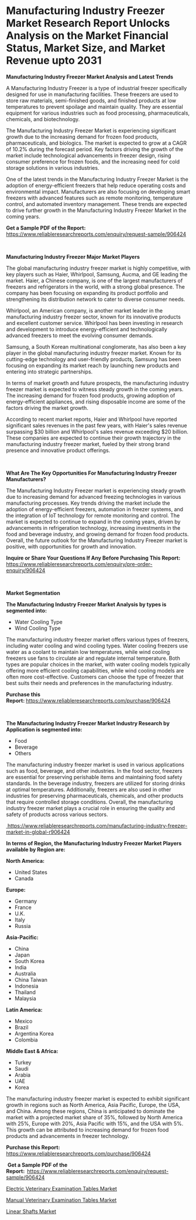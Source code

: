 <p><h1>Manufacturing Industry Freezer Market Research Report Unlocks Analysis on the Market Financial Status, Market Size, and Market Revenue upto 2031</h1></p><p><strong>Manufacturing Industry Freezer Market Analysis and Latest Trends</strong></p>
<p><p>A Manufacturing Industry Freezer is a type of industrial freezer specifically designed for use in manufacturing facilities. These freezers are used to store raw materials, semi-finished goods, and finished products at low temperatures to prevent spoilage and maintain quality. They are essential equipment for various industries such as food processing, pharmaceuticals, chemicals, and biotechnology.</p><p>The Manufacturing Industry Freezer Market is experiencing significant growth due to the increasing demand for frozen food products, pharmaceuticals, and biologics. The market is expected to grow at a CAGR of 10.2% during the forecast period. Key factors driving the growth of the market include technological advancements in freezer design, rising consumer preference for frozen foods, and the increasing need for cold storage solutions in various industries.</p><p>One of the latest trends in the Manufacturing Industry Freezer Market is the adoption of energy-efficient freezers that help reduce operating costs and environmental impact. Manufacturers are also focusing on developing smart freezers with advanced features such as remote monitoring, temperature control, and automated inventory management. These trends are expected to drive further growth in the Manufacturing Industry Freezer Market in the coming years.</p></p>
<p><strong>Get a Sample PDF of the Report:&nbsp;</strong> <a href="https://www.reliableresearchreports.com/enquiry/request-sample/906424">https://www.reliableresearchreports.com/enquiry/request-sample/906424</a></p>
<p>&nbsp;</p>
<p><strong>Manufacturing Industry Freezer Major Market Players</strong></p>
<p><p>The global manufacturing industry freezer market is highly competitive, with key players such as Haier, Whirlpool, Samsung, Aucma, and GE leading the market. Haier, a Chinese company, is one of the largest manufacturers of freezers and refrigerators in the world, with a strong global presence. The company has been focusing on expanding its product portfolio and strengthening its distribution network to cater to diverse consumer needs. </p><p>Whirlpool, an American company, is another market leader in the manufacturing industry freezer sector, known for its innovative products and excellent customer service. Whirlpool has been investing in research and development to introduce energy-efficient and technologically advanced freezers to meet the evolving consumer demands.</p><p>Samsung, a South Korean multinational conglomerate, has also been a key player in the global manufacturing industry freezer market. Known for its cutting-edge technology and user-friendly products, Samsung has been focusing on expanding its market reach by launching new products and entering into strategic partnerships.</p><p>In terms of market growth and future prospects, the manufacturing industry freezer market is expected to witness steady growth in the coming years. The increasing demand for frozen food products, growing adoption of energy-efficient appliances, and rising disposable income are some of the factors driving the market growth.</p><p>According to recent market reports, Haier and Whirlpool have reported significant sales revenues in the past few years, with Haier's sales revenue surpassing $30 billion and Whirlpool's sales revenue exceeding $20 billion. These companies are expected to continue their growth trajectory in the manufacturing industry freezer market, fueled by their strong brand presence and innovative product offerings.</p></p>
<p>&nbsp;</p>
<p><strong>What Are The Key Opportunities For Manufacturing Industry Freezer Manufacturers?</strong></p>
<p><p>The Manufacturing Industry Freezer market is experiencing steady growth due to increasing demand for advanced freezing technologies in various manufacturing processes. Key trends driving the market include the adoption of energy-efficient freezers, automation in freezer systems, and the integration of IoT technology for remote monitoring and control. The market is expected to continue to expand in the coming years, driven by advancements in refrigeration technology, increasing investments in the food and beverage industry, and growing demand for frozen food products. Overall, the future outlook for the Manufacturing Industry Freezer market is positive, with opportunities for growth and innovation.</p></p>
<p><strong>Inquire or Share Your Questions If Any Before Purchasing This Report:</strong> <a href="https://www.reliableresearchreports.com/enquiry/pre-order-enquiry/906424">https://www.reliableresearchreports.com/enquiry/pre-order-enquiry/906424</a></p>
<p>&nbsp;</p>
<p><strong>Market Segmentation</strong></p>
<p><strong>The Manufacturing Industry Freezer Market Analysis by types is segmented into:</strong></p>
<p><ul><li>Water Cooling Type</li><li>Wind Cooling Type</li></ul></p>
<p><p>The manufacturing industry freezer market offers various types of freezers, including water cooling and wind cooling types. Water cooling freezers use water as a coolant to maintain low temperatures, while wind cooling freezers use fans to circulate air and regulate internal temperature. Both types are popular choices in the market, with water cooling models typically offering more efficient cooling capabilities, while wind cooling models are often more cost-effective. Customers can choose the type of freezer that best suits their needs and preferences in the manufacturing industry.</p></p>
<p><strong>Purchase this Report:&nbsp;</strong><a href="https://www.reliableresearchreports.com/purchase/906424">https://www.reliableresearchreports.com/purchase/906424</a></p>
<p>&nbsp;</p>
<p><strong>The Manufacturing Industry Freezer Market Industry Research by Application is segmented into:</strong></p>
<p><ul><li>Food</li><li>Beverage</li><li>Others</li></ul></p>
<p><p>The manufacturing industry freezer market is used in various applications such as food, beverage, and other industries. In the food sector, freezers are essential for preserving perishable items and maintaining food safety standards. In the beverage industry, freezers are utilized for storing drinks at optimal temperatures. Additionally, freezers are also used in other industries for preserving pharmaceuticals, chemicals, and other products that require controlled storage conditions. Overall, the manufacturing industry freezer market plays a crucial role in ensuring the quality and safety of products across various sectors.</p></p>
<p><a href="https://www.reliableresearchreports.com/manufacturing-industry-freezer-market-in-global-r906424">&nbsp;https://www.reliableresearchreports.com/manufacturing-industry-freezer-market-in-global-r906424</a></p>
<p><strong>In terms of Region, the Manufacturing Industry Freezer Market Players available by Region are:</strong></p>
<p>
    <p> <strong> North America: </strong>
        <ul>
            <li>United States</li>
            <li>Canada</li>
        </ul>
        </p> 
    <p> <strong> Europe: </strong>
        <ul>
            <li>Germany</li>
            <li>France</li>
            <li>U.K.</li>
            <li>Italy</li>
            <li>Russia</li>
        </ul>
        </p> 
    <p> <strong> Asia-Pacific: </strong>
        <ul>
            <li>China</li>
            <li>Japan</li>
            <li>South Korea</li>
            <li>India</li>
            <li>Australia</li>
            <li>China Taiwan</li>
            <li>Indonesia</li>
            <li>Thailand</li>
            <li>Malaysia</li>
        </ul>
        </p> 
    <p> <strong> Latin America: </strong>
        <ul>
            <li>Mexico</li>
            <li>Brazil</li>
            <li>Argentina Korea</li>
            <li>Colombia</li>
        </ul>
        </p> 
    <p> <strong> Middle East & Africa: </strong>
        <ul>
            <li>Turkey</li>
            <li>Saudi</li>
            <li>Arabia</li>
            <li>UAE</li>
            <li>Korea</li>
        </ul>
    </p>
    </p>
<p><p>The manufacturing industry freezer market is expected to exhibit significant growth in regions such as North America, Asia Pacific, Europe, the USA, and China. Among these regions, China is anticipated to dominate the market with a projected market share of 35%, followed by North America with 25%, Europe with 20%, Asia Pacific with 15%, and the USA with 5%. This growth can be attributed to increasing demand for frozen food products and advancements in freezer technology.</p></p>
<p><strong>Purchase this Report: </strong><a href="https://www.reliableresearchreports.com/purchase/906424">https://www.reliableresearchreports.com/purchase/906424</a></p>
<p>&nbsp;<strong>Get a Sample PDF of the Report:&nbsp;&nbsp;</strong><a href="https://www.reliableresearchreports.com/enquiry/request-sample/906424">https://www.reliableresearchreports.com/enquiry/request-sample/906424</a></p>
<p><strong></strong></p>
<p><p><a href="https://github.com/nusratjahan12006/Market-Research-Report-List-1/blob/main/electric-veterinary-examination-tables-market.md">Electric Veterinary Examination Tables Market</a></p><p><a href="https://github.com/VincentButlerjXXf/Market-Research-Report-List-1/blob/main/manual-veterinary-examination-tables-market.md">Manual Veterinary Examination Tables Market</a></p><p><a href="https://medium.com/@alyciaebert/linear-shafts-market-research-report-market-forecast-and-growth-prospects-with-a-steady-cagr-of-8-3-7cbcdb2755d6">Linear Shafts Market</a></p></p>